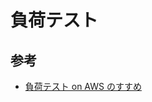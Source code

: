 # 負荷テスト

## 参考

- [負荷テスト on AWS のすすめ](https://aws.amazon.com/jp/builders-flash/202308/distributed-test-on-aws/?awsf.filter-name=*all)
